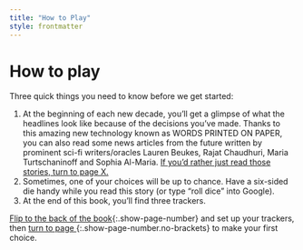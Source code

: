 ```yaml
---
title: "How to Play"
style: frontmatter
---
```


# How to play

Three quick things you need to know before we get started:

1. At the beginning of each new decade, you’ll get a glimpse of what the headlines look like because of the decisions you’ve made. Thanks to this amazing new technology known as WORDS PRINTED ON PAPER, you can also read some news articles from the future written by prominent sci-fi writers/oracles Lauren Beukes, Rajat Chaudhuri, Maria Turtschaninoff and Sophia Al-Maria. [If you’d rather just read those stories, turn to page X.](stories.html)
2. Sometimes, one of your choices will be up to chance. Have a six-sided die handy while you read this story (or type “roll dice” into Google).
3. At the end of this book, you’ll find three trackers. 

[Flip to the back of the book](endmatter_trackers.html){:.show-page-number} and set up your trackers, then [turn to page ](chapter_welcome-to-2021.html){:.show-page-number.no-brackets} to make your first choice.
